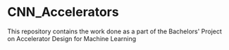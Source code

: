 # CNN_Accelerators
This repository contains the work done as a part of the Bachelors' Project on Accelerator Design for Machine Learning
